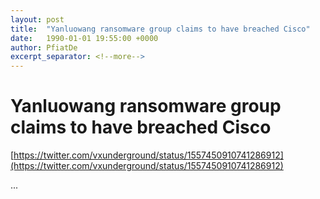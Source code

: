 ```yaml
---
layout: post
title:  "Yanluowang ransomware group claims to have breached Cisco"
date:   1990-01-01 19:55:00 +0000
author: PfiatDe
excerpt_separator: <!--more-->
---
```


# Yanluowang ransomware group claims to have breached Cisco

[https://twitter.com/vxunderground/status/1557450910741286912](https://twitter.com/vxunderground/status/1557450910741286912)

...
<!--more-->
